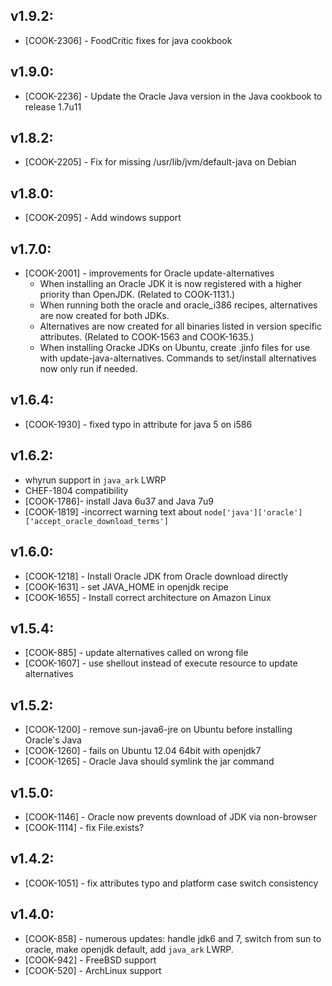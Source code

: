 ## v1.9.2:

* [COOK-2306] - FoodCritic fixes for java cookbook

## v1.9.0:

* [COOK-2236] - Update the Oracle Java version in the Java cookbook to
  release 1.7u11

## v1.8.2:

* [COOK-2205] - Fix for missing /usr/lib/jvm/default-java on Debian

## v1.8.0:

* [COOK-2095] - Add windows support

## v1.7.0:

* [COOK-2001] - improvements for Oracle update-alternatives
  - When installing an Oracle JDK it is now registered with a higher
    priority than OpenJDK. (Related to COOK-1131.)
  - When running both the oracle and oracle_i386 recipes, alternatives
    are now created for both JDKs.
  - Alternatives are now created for all binaries listed in version
    specific attributes. (Related to COOK-1563 and COOK-1635.)
  - When installing Oracke JDKs on Ubuntu, create .jinfo files for use
    with update-java-alternatives. Commands to set/install
    alternatives now only run if needed.

## v1.6.4:

* [COOK-1930] - fixed typo in attribute for java 5 on i586

## v1.6.2:

* whyrun support in `java_ark` LWRP
* CHEF-1804 compatibility
* [COOK-1786]- install Java 6u37 and Java 7u9
* [COOK-1819] -incorrect warning text about
  `node['java']['oracle']['accept_oracle_download_terms']`

## v1.6.0:

* [COOK-1218] - Install Oracle JDK from Oracle download directly
* [COOK-1631] - set JAVA_HOME in openjdk recipe
* [COOK-1655] - Install correct architecture on Amazon Linux

## v1.5.4:

* [COOK-885] - update alternatives called on wrong file
* [COOK-1607] - use shellout instead of execute resource to update
  alternatives

## v1.5.2:

* [COOK-1200] - remove sun-java6-jre on Ubuntu before installing
  Oracle's Java
* [COOK-1260] - fails on Ubuntu 12.04 64bit with openjdk7
* [COOK-1265] - Oracle Java should symlink the jar command

## v1.5.0:

* [COOK-1146] - Oracle now prevents download of JDK via non-browser
* [COOK-1114] - fix File.exists?

## v1.4.2:

* [COOK-1051] - fix attributes typo and platform case switch
  consistency

## v1.4.0:

* [COOK-858] - numerous updates: handle jdk6 and 7, switch from sun to
  oracle, make openjdk default, add `java_ark` LWRP.
* [COOK-942] - FreeBSD support
* [COOK-520] - ArchLinux support
